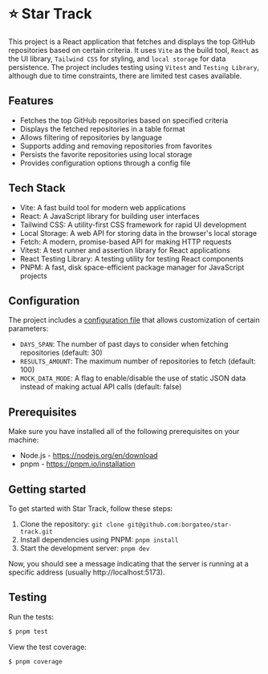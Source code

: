 # ⭐️ Star Track

This project is a React application that fetches and displays the top GitHub repositories based on certain criteria. It uses `Vite` as the build tool, `React` as the UI library, `Tailwind CSS` for styling, and `local storage` for data persistence. The project includes testing using `Vitest` and `Testing Library`, although due to time constraints, there are limited test cases available.

## Features

- Fetches the top GitHub repositories based on specified criteria
- Displays the fetched repositories in a table format
- Allows filtering of repositories by language
- Supports adding and removing repositories from favorites
- Persists the favorite repositories using local storage
- Provides configuration options through a config file

## Tech Stack

- Vite: A fast build tool for modern web applications
- React: A JavaScript library for building user interfaces
- Tailwind CSS: A utility-first CSS framework for rapid UI development
- Local Storage: A web API for storing data in the browser's local storage
- Fetch: A modern, promise-based API for making HTTP requests
- Vitest: A test runner and assertion library for React applications
- React Testing Library: A testing utility for testing React components
- PNPM: A fast, disk space-efficient package manager for JavaScript projects

## Configuration

The project includes a [configuration file](./src/config/index.tsx) that allows customization of certain parameters:

- `DAYS_SPAN`: The number of past days to consider when fetching repositories (default: 30)
- `RESULTS_AMOUNT`: The maximum number of repositories to fetch (default: 100)
- `MOCK_DATA_MODE`: A flag to enable/disable the use of static JSON data instead of making actual API calls (default: false)

## Prerequisites

Make sure you have installed all of the following prerequisites on your machine:

- Node.js - https://nodejs.org/en/download
- pnpm - https://pnpm.io/installation

## Getting started

To get started with Star Track, follow these steps:

1. Clone the repository: `git clone git@github.com:borgateo/star-track.git`
2. Install dependencies using PNPM: `pnpm install`
3. Start the development server: `pnpm dev`

Now, you should see a message indicating that the server is running at a specific address (usually http://localhost:5173).

## Testing

Run the tests:

```bash
$ pnpm test
```

View the test coverage:

```bash
$ pnpm coverage
```
